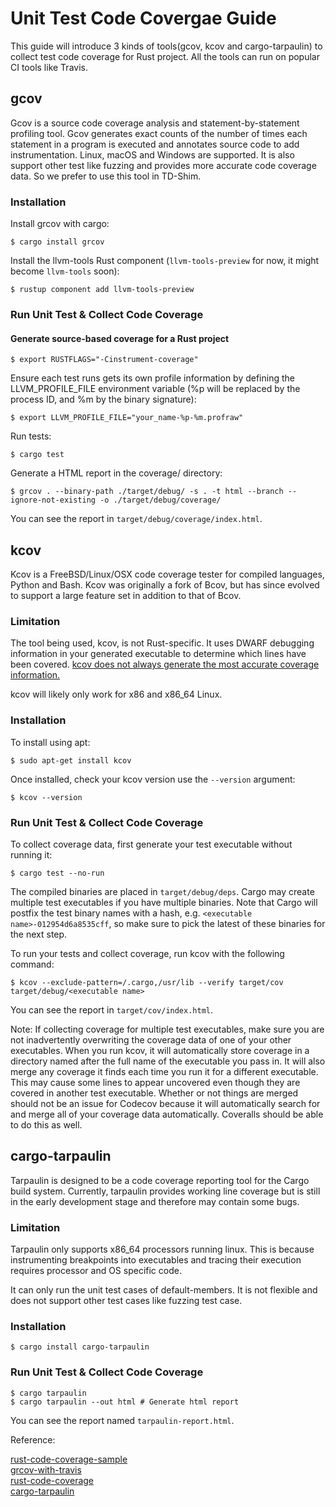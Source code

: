 # Unit Test Code Covergae Guide
This guide will introduce 3 kinds of tools(gcov, kcov and cargo-tarpaulin) to collect test code coverage for Rust project. All the tools can run on popular CI tools like Travis.

## gcov
Gcov is a source code coverage analysis and statement-by-statement profiling tool. Gcov generates exact counts of the number of times each statement in a program is executed and annotates source code to add instrumentation. Linux, macOS and Windows are supported. It is also support other test like fuzzing and provides more accurate code coverage data. So we prefer to use this tool in TD-Shim. 

### Installation
Install grcov with cargo:
```
$ cargo install grcov
```
Install the llvm-tools Rust component (`llvm-tools-preview` for now, it might become `llvm-tools` soon):
```
$ rustup component add llvm-tools-preview
```

### Run Unit Test & Collect Code Coverage
#### Generate source-based coverage for a Rust project
```
$ export RUSTFLAGS="-Cinstrument-coverage"
```
Ensure each test runs gets its own profile information by defining the LLVM_PROFILE_FILE environment variable (%p will be replaced by the process ID, and %m by the binary signature):
```
$ export LLVM_PROFILE_FILE="your_name-%p-%m.profraw"
```
Run tests:
```
$ cargo test
```
Generate a HTML report in the coverage/ directory:
```
$ grcov . --binary-path ./target/debug/ -s . -t html --branch --ignore-not-existing -o ./target/debug/coverage/
```

You can see the report in `target/debug/coverage/index.html`.

## kcov
Kcov is a FreeBSD/Linux/OSX code coverage tester for compiled languages, Python and Bash. Kcov was originally a fork of Bcov, but has since evolved to support a large feature set in addition to that of Bcov.

### Limitation
The tool being used, kcov, is not Rust-specific. It uses DWARF debugging information in your generated executable to determine which lines have been covered. [kcov does not always generate the most accurate coverage information.](https://stackoverflow.com/questions/32521800/why-does-kcov-calculate-incorrect-code-coverage-statistics-for-rust-programs)

kcov will likely only work for x86 and x86_64 Linux.

### Installation
To install using apt:
```
$ sudo apt-get install kcov
```
Once installed, check your kcov version use the `--version` argument:
```
$ kcov --version
```

### Run Unit Test & Collect Code Coverage
To collect coverage data, first generate your test executable without running it:
```
$ cargo test --no-run
```
The compiled binaries are placed in `target/debug/deps`. Cargo may create multiple test executables if you have multiple binaries. Note that Cargo will postfix the test binary names with a hash, e.g. `<executable name>-012954d6a8535cff`, so make sure to pick the latest of these binaries for the next step.

To run your tests and collect coverage, run kcov with the following command:
```
$ kcov --exclude-pattern=/.cargo,/usr/lib --verify target/cov target/debug/<executable name>
```
You can see the report in `target/cov/index.html`.

Note: If collecting coverage for multiple test executables, make sure you are not inadvertently overwriting the coverage data of one of your other executables. When you run kcov, it will automatically store coverage in a directory named after the full name of the executable you pass in. It will also merge any coverage it finds each time you run it for a different executable. This may cause some lines to appear uncovered even though they are covered in another test executable. Whether or not things are merged should not be an issue for Codecov because it will automatically search for and merge all of your coverage data automatically. Coveralls should be able to do this as well.

## cargo-tarpaulin
Tarpaulin is designed to be a code coverage reporting tool for the Cargo build system. Currently, tarpaulin provides working line coverage but is still in the early development stage and therefore may contain some bugs.

### Limitation
Tarpaulin only supports x86_64 processors running linux. This is because instrumenting breakpoints into executables and tracing their execution requires processor and OS specific code.

It can only run the unit test cases of default-members. It is not flexible and does not support other test cases like fuzzing test case. 

### Installation
```
$ cargo install cargo-tarpaulin
```

### Run Unit Test & Collect Code Coverage
```
$ cargo tarpaulin
$ cargo tarpaulin --out html # Generate html report
```
You can see the report named `tarpaulin-report.html`.

Reference:

​[rust-code-coverage-sample](https://github.com/marco-c/rust-code-coverage-sample) \
[grcov-with-travis](https://github.com/mozilla/grcov#grcov-with-travis) \
[rust-code-coverage](https://sunjay.dev/2016/07/25/rust-code-coverage) \
[cargo-tarpaulin](https://crates.io/crates/cargo-tarpaulin)
